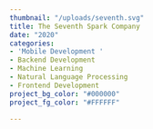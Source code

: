 ```yaml
---
thumbnail: "/uploads/seventh.svg"
title: The Seventh Spark Company
date: "2020"
categories:
- 'Mobile Development '
- Backend Development
- Machine Learning
- Natural Language Processing
- Frontend Development
project_bg_color: "#000000"
project_fg_color: "#FFFFFF"

---
```

